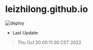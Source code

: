 # leizhilong.github.io

![deploy](https://github.com/leizhilong/blog/workflows/deploy/badge.svg)

* Last Update:
> Thu Oct 20 00:11:30 CST 2022

